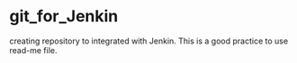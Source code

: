 # git_for_Jenkin
creating repository to integrated with Jenkin. 
This is a good practice to use read-me file. 

